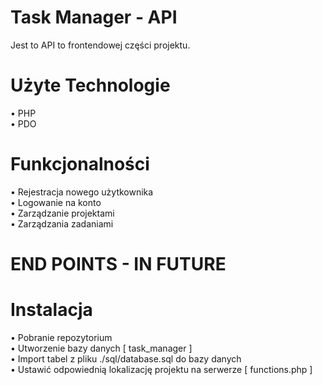 # Task Manager - API
Jest to API to frontendowej części projektu.

# Użyte Technologie
• PHP \
• PDO

# Funkcjonalności
• Rejestracja nowego użytkownika \
• Logowanie na konto \
• Zarządzanie projektami \
• Zarządzania zadaniami

# END POINTS - IN FUTURE

# Instalacja
• Pobranie repozytorium \
• Utworzenie bazy danych [ task_manager ] \
• Import tabel z pliku ./sql/database.sql do bazy danych \
• Ustawić odpowiednią lokalizację projektu na serwerze [ functions.php ]
